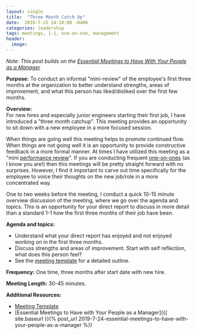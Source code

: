 ```yaml
---
layout: single
title:  "Three Month Catch Up"
date:  2019-7-22 14:10:00 -0400
categories: leadership
tags: meetings, 1-1, one-on-one, management
header:
  image:
---
```

_Note: This post builds on the [Essential Meetings to Have With Your People as a Manager](https://ajahne.github.io/blog/leadership/2019/07/24/essential-meetings-to-have-with-your-people-as-a-manager.html)_

**Purpose:** To conduct an informal "mini-review" of the employee's first three months at the organization to better understand strengths, areas of improvement, and what this person has liked/disliked over the first few months.

**Overview:**  
For new hires and especially junior engineers starting their first job, I have introduced a "three month catchup". This meeting provides an opportunity to sit down with a new employee in a more focused session.

When things are going well this meeting helps to promote continued flow. When things are not going well it is an opportunity to provide constructive feedback in a more formal manner. At times I have utilized this meeting as a "mini [performance review](https://ajahne.github.io/blog/leadership/2019/07/24/essential-meetings-to-have-with-your-people-as-a-manager.html#performance-reviews)". If you are conducting frequent [one-on-ones](https://github.com/ajahne/one-on-ones) (as I know you are!) then this meetings will be pretty straight forward with no surprises. However, I find it important to carve out time specifically for the employee to voice their thoughts on the new job/role in a more concentrated way.

One to two weeks before the meeting, I conduct a quick 10-15 minute overview discussion of the meeting, where we go over the agenda and topics. This is an opportunity for your direct report to discuss in more detail than a standard 1-1 how the first three months of their job have been.  

**Agenda and topics:**
- Understand what your direct report has enjoyed and not enjoyed working on in the first three months.
- Discuss strengths and areas of improvement. Start with self reflection, what does this person feel?
- See the [meeting template](https://github.com/ajahne/essential-manager-meetings/blob/master/templates/three-month-catch-up.md) for a detailed outline.

**Frequency:** One time, three months after start date with new hire.

**Meeting Length:** 30-45 minutes.

**Additional Resources:**
- [Meeting Template](https://github.com/ajahne/essential-manager-meetings/blob/master/templates/three-month-catch-up.md)
- [Essential Meetings to Have with Your People as a Manager]({{ site.baseurl }}{% post_url 2019-7-24-essential-meetings-to-have-with-your-people-as-a-manager %})
